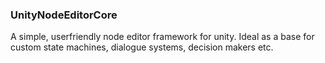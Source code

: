 
### UnityNodeEditorCore
A simple, userfriendly node editor framework for unity. Ideal as a base for custom state machines, dialogue systems, decision makers etc.
